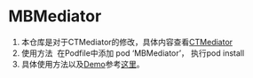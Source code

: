 # MBMediator

1. 本仓库是对于CTMediator的修改，具体内容查看[CTMediator](https://github.com/casatwy/CTMediator)
2. 使用方法 
  在Podfile中添加 pod ‘MBMediator’， 执行pod install
3. 具体使用方法以及[Demo](https://github.com/MarioBiuuuu/MBMediator/tree/master/Demo/Project)参考[这里](https://github.com/MarioBiuuuu/MBMediator/blob/master/document/%E5%9F%BA%E4%BA%8EMBMediator%E7%BB%84%E4%BB%B6%E5%8C%96%E5%AE%9E%E7%8E%B0%E6%96%B9%E6%A1%88.md)。
